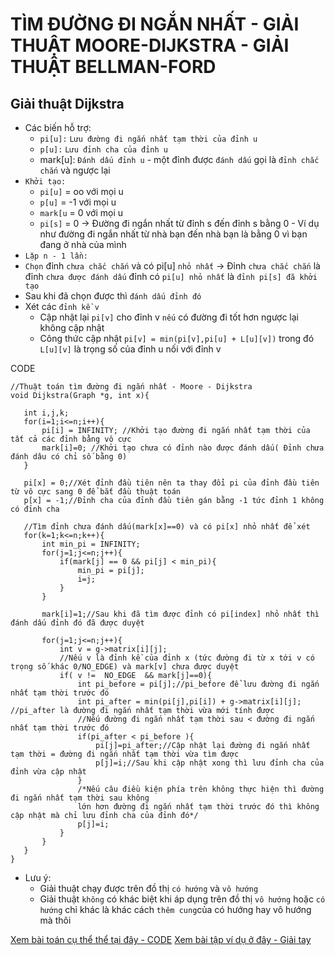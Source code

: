 # TÌM ĐƯỜNG ĐI NGẮN NHẤT - GIẢI THUẬT MOORE-DIJKSTRA - GIẢI THUẬT BELLMAN-FORD
## Giải thuật Dijkstra 
- Các biến hỗ trợ:
  + `pi[u]:` `Lưu đường đi ngắn nhất tạm thời của đỉnh u`
  + `p[u]:` `Lưu đỉnh cha của đỉnh u`
  + mark[u]: `Đánh dấu đỉnh u` - một đỉnh được `đánh dấu` gọi là `đỉnh chắc chắn` và ngược lại
- `Khởi tạo:`
  - `pi[u]` = oo với mọi u 
  - `p[u]` = -1 với mọi u
  - `mark[u` = 0 với mọi u
  - `pi[s]` = 0 -> Đường đi ngắn nhất từ đỉnh s đến đỉnh s bằng 0 - Ví dụ như đường đi ngắn nhất từ nhà bạn đến nhà bạn là bằng 0 vì bạn đang ở nhà của mình 
 - `Lặp n - 1 lần:`
  - `Chọn` đỉnh `chưa chắc chắn` và có pi[u] `nhỏ nhất` -> Đỉnh `chưa chắc chắn` là đỉnh `chưa được đánh dấu` đỉnh có `pi[u] nhỏ nhất` là `đỉnh pi[s] đã khởi tạo`
  - Sau khi đã chọn được thì `đánh dấu đỉnh đó`
  - Xét các `đỉnh kề v`
      + Cập nhật lại `pi[v]` cho đỉnh v `nếu` có đường đi tốt hơn ngược lại không cập nhật
      + Công thức cập nhật `pi[v] = min(pi[v],pi[u] + L[u][v])` trong đó `L[u][v]` là trọng số của đỉnh u nối với đỉnh v
 
 CODE 
 ```
 //Thuật toán tìm đường đi ngắn nhất - Moore - Dijkstra
void Dijkstra(Graph *g, int x){

	int i,j,k;
	for(i=1;i<=n;i++){
		pi[i] = INFINITY; //Khởi tạo đường đi ngắn nhất tạm thời của tất cả các đỉnh bằng vô cực
		mark[i]=0; //Khởi tạo chưa có đỉnh nào được đánh dấu( Đỉnh chưa đánh dâu có chỉ số bằng 0)
	}

	pi[x] = 0;//Xét đỉnh đầu tiên nên ta thay đổi pi của đỉnh đầu tiên từ vô cực sang 0 để bắt đầu thuật toán
	p[x] = -1;//Đỉnh cha của đỉnh đầu tiên gán bằng -1 tức đỉnh 1 không có đỉnh cha

	//Tìm đỉnh chưa đánh dấu(mark[x]==0) và có pi[x] nhỏ nhất để xét
	for(k=1;k<=n;k++){
		int min_pi = INFINITY;
		for(j=1;j<=n;j++){
			if(mark[j] == 0 && pi[j] < min_pi){
				min_pi = pi[j];
				i=j;
			}
		}

		mark[i]=1;//Sau khi đã tìm được đỉnh có pi[index] nhỏ nhất thì đánh dấu đỉnh đó đã được duyệt
		
		for(j=1;j<=n;j++){
			int v = g->matrix[i][j];
			//Nếu v là đỉnh kề của đỉnh x (tức đường đi từ x tới v có trọng số khác 0/NO_EDGE) và mark[v] chưa được duyệt
			if( v !=  NO_EDGE  && mark[j]==0){ 
			    int pi_before = pi[j];//pi_before để lưu đường đi ngắn nhất tạm thời trước đó
				int pi_after = min(pi[j],pi[i]) + g->matrix[i][j]; //pi_after là đường đi ngắn nhất tạm thời vừa mới tính được
				//Nếu đường đi ngắn nhất tạm thời sau < đường đi ngắn nhất tạm thời trước đó
				if(pi_after < pi_before ){
				    pi[j]=pi_after;//Cập nhật lại đường đi ngắn nhất tạm thời = đường đi ngắn nhất tạm thời vừa tìm được
				    p[j]=i;//Sau khi cập nhật xong thì lưu đỉnh cha của đỉnh vừa cập nhật 
				}
				/*Nếu câu điều kiện phía trên không thực hiện thì đường đi ngắn nhất tạm thời sau không 
				lớn hơn đường đi ngắn nhất tạm thời trước đó thì không cập nhật mà chỉ lưu đỉnh cha của đỉnh đó*/
				p[j]=i;    
			}
		}
	}
}
 ```
 - Lưu ý:
    + Giải thuật chạy được trên đồ thị `có hướng` và `vô hướng` 
    + Giải thuật `không` có khác biệt khi áp dụng trên đồ thị `vô hướng` hoặc `có hướng` chỉ khác là khác cách `thêm cung`của có hướng hay vô hướng mà thôi
    
 [Xem bài toán cụ thể thể tại đây - CODE](https://github.com/NguyenHuuNhan1912/Ly_Thuyet_Do_Thi/blob/main/Thuc_Hanh/Buoi_3/BT_1.1.c)
 [Xem bài tập ví dụ ở đây - Giải tay](https://docs.google.com/spreadsheets/d/169EdoSieSgzVjkDSd2mgdUVyNRxbdIvsIHGbSo8-Nn0/edit?usp=sharing)
